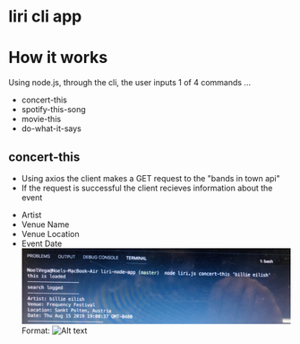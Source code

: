 # liri cli app

# How it works
Using node.js, through the cli, the user inputs 1 of 4 commands ...
* concert-this 
* spotify-this-song
* movie-this
* do-what-it-says

## concert-this
* Using axios the client makes a GET request to the "bands in town api"
* If the request is successful the client recieves information about the event
- Artist 
- Venue Name
- Venue Location
- Event Date
![example](/assets/images/concert-this.jpg)
Format: ![Alt text](url)

